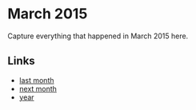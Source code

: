 # March 2015

Capture everything that happened in March 2015 here.

## Links
- [last month](calendar/months/2015-02.md)
- [next month](calendar/months/2015-04.md)
- [year](calendar/years/2015.md)